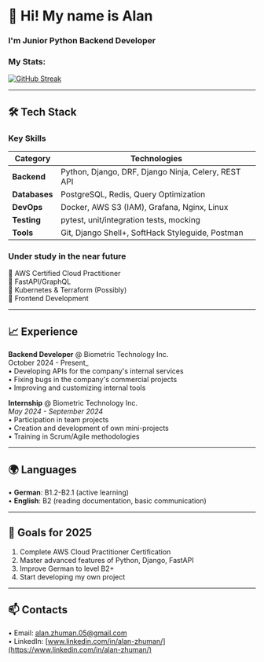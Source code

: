 # 👋 Hi! My name is Alan
### I'm Junior Python Backend Developer

### My Stats:
[![GitHub Streak](https://github-readme-streak-stats-seven-dusky.vercel.app?user=AlanZhuman&theme=youtube-dark&card_width=700&card_height=150)](https://git.io/streak-stats)

---

## 🛠 Tech Stack

### **Key Skills**
| Category        | Technologies                                               |
|-----------------|------------------------------------------------------------|
| **Backend**     | Python, Django, DRF, Django Ninja, Celery, REST API        |
| **Databases**   | PostgreSQL, Redis, Query Optimization                      |
| **DevOps**      | Docker, AWS S3 (IAM), Grafana, Nginx, Linux                |
| **Testing**     | pytest, unit/integration tests, mocking                    |
| **Tools**       | Git, Django Shell+, SoftHack Styleguide, Postman           |

### **Under study in the near future**
🔸 AWS Certified Cloud Practitioner  
🔸 FastAPI/GraphQL  
🔸 Kubernetes & Terraform (Possibly)  
🔸 Frontend Development  

---

## 📈 Experience

**Backend Developer** @ Biometric Technology Inc.  
October 2024 - Present_  
• Developing APIs for the company's internal services  
• Fixing bugs in the company's commercial projects  
• Improving and customizing internal tools  

**Internship** @ Biometric Technology Inc.  
_May 2024 - September 2024_  
• Participation in team projects  
• Creation and development of own mini-projects  
• Training in Scrum/Agile methodologies  

---

## 🌍 Languages
• **German**: B1.2-B2.1 (active learning)  
• **English**: B2 (reading documentation, basic communication)  

---

## 🎯 Goals for 2025
1. Complete AWS Cloud Practitioner Certification  
2. Master advanced features of Python, Django, FastAPI  
3. Improve German to level B2+  
4. Start developing my own project  

---

## 📫 Contacts
• Email: alan.zhuman.05@gmail.com  
• LinkedIn: [www.linkedin.com/in/alan-zhuman/](https://www.linkedin.com/in/alan-zhuman/)  
